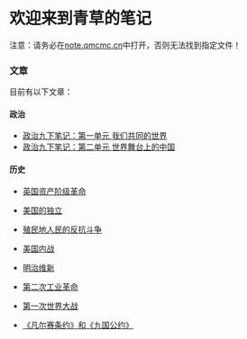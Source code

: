 # 欢迎来到青草的笔记
注意：请务必在[note.qmcmc.cn](https://note.qmcmc.cn/)中打开，否则无法找到指定文件！

### 文章

目前有以下文章：
#### 政治
 - [政治九下笔记：第一单元 我们共同的世界](/politics/9II/U1)
 - [政治九下笔记：第二单元 世界舞台上的中国](/politics/9II/U2)

#### 历史
 - [英国资产阶级革命](/history/9I/L17)
 - [美国的独立](/history/9I/L18)
 
 - [殖民地人民的反抗斗争](/history/9II/L1)
 - [美国内战](/history/9II/L3)
 - [明治维新](/history/9II/L4)
 - [第二次工业革命](/history/9II/L5)
 - [第一次世界大战](/history/9II/L8)
 - [《凡尔赛条约》和《九国公约》](/history/9II/L10)
